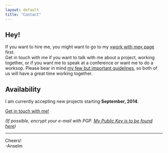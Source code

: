 ```yaml
---
layout: default
title: "Contact"
---
```


<article class="contact">

## Hey!

If you want to hire me, you might want to go to my [»work with me« page](/hire/) first. <br>
Get in touch with me if you want to talk with me about a project, working together, or if you want me to speak at a conference or want me to do a worksop. Please bear in mind [my few but important guidelines](/about/#matchmyinterest), so both of us will have a great time working together.

## Availability

I am currently accepting new projects starting **September, 2014**.

<a class="btn--big--positive" href="mailto:hello@anselm-hannemann.com?subject=Let's talk">Get in touch with me!</a>

_(If possible, encrypt your e-mail with PGP. [My Public Key is to be found here](https://anselm.taurus.uberspace.de/1BE74300.asc))_

----

Cheers!<br>
-Anselm

</article>
